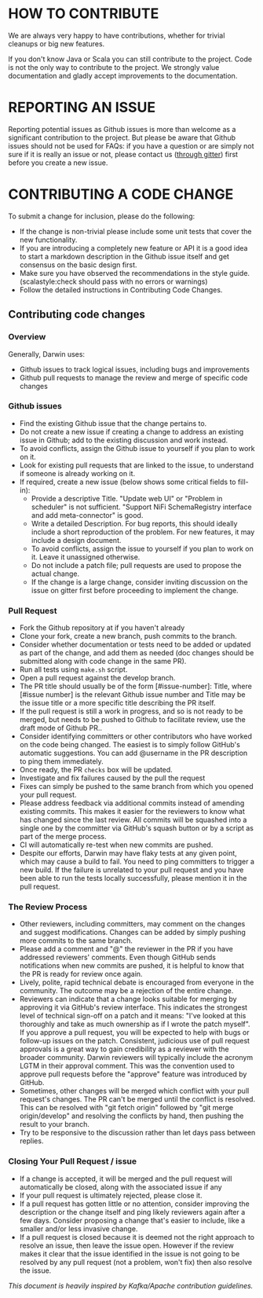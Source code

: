 # HOW TO CONTRIBUTE

We are always very happy to have contributions, whether for trivial cleanups or big new features.

If you don't know Java or Scala you can still contribute to the project. 
Code is not the only way to contribute to the project. We strongly value documentation and gladly accept improvements to the documentation.

# REPORTING AN ISSUE

Reporting potential issues as Github issues is more than welcome as a significant contribution to the project. But please be aware that Github issues should not be used for FAQs: 
if you have a question or are simply not sure if it is really an issue or not, please contact us ([through gitter](https://gitter.im/agile-lab-darwin/community)) first before you create a new issue.
 
# CONTRIBUTING A CODE CHANGE

To submit a change for inclusion, please do the following:
- If the change is non-trivial please include some unit tests that cover the new functionality.
- If you are introducing a completely new feature or API it is a good idea to start a markdown description in the Github issue itself and get consensus on the basic design first.
- Make sure you have observed the recommendations in the style guide. (scalastyle:check should pass with no errors or warnings)
- Follow the detailed instructions in Contributing Code Changes.

## Contributing code changes

### Overview

Generally, Darwin uses:
- Github issues to track logical issues, including bugs and improvements
- Github pull requests to manage the review and merge of specific code changes

### Github issues

- Find the existing Github issue that the change pertains to.
- Do not create a new issue if creating a change to address an existing issue in Github; add to the existing discussion and work instead.
- To avoid conflicts, assign the Github issue to yourself if you plan to work on it.
- Look for existing pull requests that are linked to the issue, to understand if someone is already working on it.
- If required, create a new issue (below shows some critical fields to fill-in):
  - Provide a descriptive Title. "Update web UI" or "Problem in scheduler" is not sufficient. "Support NiFi SchemaRegistry interface and add meta-connector" is good.
  - Write a detailed Description. For bug reports, this should ideally include a short reproduction of the problem. For new features, it may include a design document. 
  - To avoid conflicts, assign the issue to yourself if you plan to work on it. Leave it unassigned otherwise.
  - Do not include a patch file; pull requests are used to propose the actual change.
  - If the change is a large change, consider inviting discussion on the issue on gitter first before proceeding to implement the change. 


### Pull Request

- Fork the Github repository at if you haven't already 
- Clone your fork, create a new branch, push commits to the branch.
- Consider whether documentation or tests need to be added or updated as part of the change, and add them as needed (doc changes should be submitted along with code change in the same PR).
- Run all tests using `make.sh` script.
- Open a pull request against the develop branch.
- The PR title should usually be of the form [#issue-number]: Title, where [#issue number] is the relevant Github issue number and Title may be the issue title or a more specific title describing the PR itself.
- If the pull request is still a work in progress, and so is not ready to be merged, but needs to be pushed to Github to facilitate review, use the draft mode of Github PR..
- Consider identifying committers or other contributors who have worked on the code being changed. The easiest is to simply follow GitHub's automatic suggestions. You can add @username in the PR description to ping them immediately.
- Once ready, the PR `checks` box will be updated.
- Investigate and fix failures caused by the pull the request
- Fixes can simply be pushed to the same branch from which you opened your pull request.
- Please address feedback via additional commits instead of amending existing commits. This makes it easier for the reviewers to know what has changed since the last review. All commits will be squashed into a single one by the committer via GitHub's squash button or by a script as part of the merge process.
- CI will automatically re-test when new commits are pushed.
- Despite our efforts, Darwin may have flaky tests at any given point, which may cause a build to fail. You need to ping committers to trigger a new build. If the failure is unrelated to your pull request and you have been able to run the tests locally successfully, please mention it in the pull request.

### The Review Process

- Other reviewers, including committers, may comment on the changes and suggest modifications. Changes can be added by simply pushing more commits to the same branch.
- Please add a comment and "@" the reviewer in the PR if you have addressed reviewers' comments. Even though GitHub sends notifications when new commits are pushed, it is helpful to know that the PR is ready for review once again.
- Lively, polite, rapid technical debate is encouraged from everyone in the community. The outcome may be a rejection of the entire change.
- Reviewers can indicate that a change looks suitable for merging by approving it via GitHub's review interface. This indicates the strongest level of technical sign-off on a patch and it means: "I've looked at this thoroughly and take as much ownership as if I wrote the patch myself". If you approve a pull request, you will be expected to help with bugs or follow-up issues on the patch. Consistent, judicious use of pull request approvals is a great way to gain credibility as a reviewer with the broader community. Darwin reviewers will typically include the acronym LGTM in their approval comment. This was the convention used to approve pull requests before the "approve" feature was introduced by GitHub.
- Sometimes, other changes will be merged which conflict with your pull request's changes. The PR can't be merged until the conflict is resolved. This can be resolved with "git fetch origin" followed by "git merge origin/develop" and resolving the conflicts by hand, then pushing the result to your branch.
- Try to be responsive to the discussion rather than let days pass between replies.

### Closing Your Pull Request / issue

- If a change is accepted, it will be merged and the pull request will automatically be closed, along with the associated issue if any
- If your pull request is ultimately rejected, please close it.
- If a pull request has gotten little or no attention, consider improving the description or the change itself and ping likely reviewers again after a few days. Consider proposing a change that's easier to include, like a smaller and/or less invasive change.
- If a pull request is closed because it is deemed not the right approach to resolve an issue, then leave the issue open. However if the review makes it clear that the issue identified in the issue is not going to be resolved by any pull request (not a problem, won't fix) then also resolve the issue. 

*This document is heavily inspired by Kafka/Apache contribution guidelines.*
